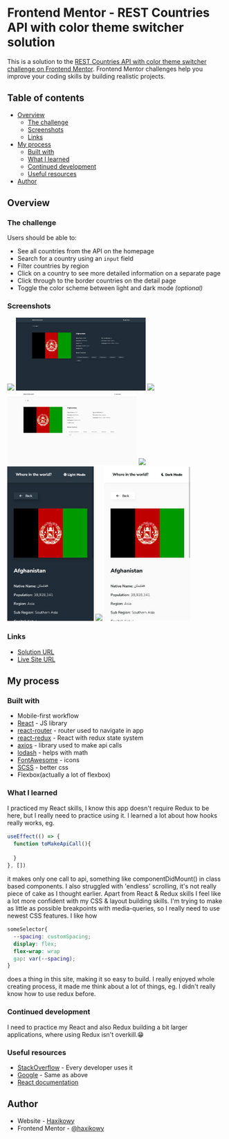 # Frontend Mentor - REST Countries API with color theme switcher solution

This is a solution to the [REST Countries API with color theme switcher challenge on Frontend Mentor](https://www.frontendmentor.io/challenges/rest-countries-api-with-color-theme-switcher-5cacc469fec04111f7b848ca). Frontend Mentor challenges help you improve your coding skills by building realistic projects. 

## Table of contents

- [Overview](#overview)
  - [The challenge](#the-challenge)
  - [Screenshots](#screenshots)
  - [Links](#links)
- [My process](#my-process)
  - [Built with](#built-with)
  - [What I learned](#what-i-learned)
  - [Continued development](#continued-development)
  - [Useful resources](#useful-resources)
- [Author](#author)

## Overview

### The challenge

Users should be able to:

- See all countries from the API on the homepage
- Search for a country using an `input` field
- Filter countries by region
- Click on a country to see more detailed information on a separate page
- Click through to the border countries on the detail page
- Toggle the color scheme between light and dark mode *(optional)*

### Screenshots

<img src="./screenshots/desktop-home-dark.png" width="300"/>
<img src="./screenshots/desktop-details-dark.png" width="300"/>
<img src="./screenshots/desktop-home-light.png" width="300"/>
<img src="./screenshots/desktop-details-light.png" width="300"/>

<img src="./screenshots/mobile-home-dark.png" width="200"/>
<img src="./screenshots/mobile-details-dark.png" width="200"/>
<img src="./screenshots/mobile-home-light.png" width="200"/>
<img src="./screenshots/mobile-details-light.png" width="200"/>

### Links

- [Solution URL](https://github.com/Haxikowy/fem-rest-api-countries)
- [Live Site URL](https://haxikowy.github.io/fem-rest-api-countries/#/)

## My process

### Built with

- Mobile-first workflow
- [React](https://reactjs.org/) - JS library
- [react-router](https://reactrouter.com/) - router used to navigate in app
- [react-redux](https://react-redux.js.org/) - React with redux state system
- [axios](https://github.com/axios/axios) - library used to make api calls
- [lodash](https://lodash.com/) - helps with math
- [FontAwesome](https://fontawesome.com/) - icons
- [SCSS](https://sass-lang.com/) - better css
- Flexbox(actually a lot of flexbox)

### What I learned

I practiced my React skills, I know this app doesn't require Redux to be here, but I really need to practice using it. I learned a lot about how hooks really works, eg. 
```js
useEffect(() => {
  function toMakeApiCall(){

  }  
}, [])
```
it makes only one call to api, something like componentDidMount() in class based components. I also struggled with 'endless' scrolling, it's not really piece of cake as I thought earlier. Apart from React & Redux skills I feel like a lot more confident with my CSS & layout building skills. I'm trying to make as little as possible breakpoints with media-queries, so I really need to use newest CSS features. I like how
```css
someSelector{
  --spacing: customSpacing;
  display: flex;
  flex-wrap: wrap
  gap: var(--spacing);
}
```
does a thing in this site, making it so easy to build. I really enjoyed whole creating process, it made me think about a lot of things, eg. I didn't really know how to use redux before.

### Continued development

I need to practice my React and also Redux building a bit larger applications, where using Redux isn't overkill.😁

### Useful resources

- [StackOverflow](https://stackoverflow.com/) - Every developer uses it
- [Google](https://google.com/) - Same as above
- [React documentation](https://pl.reactjs.org/)

## Author

- Website - [Haxikowy](https://github.com/Haxikowy)
- Frontend Mentor - [@haxikowy](https://www.frontendmentor.io/profile/haxikowy)